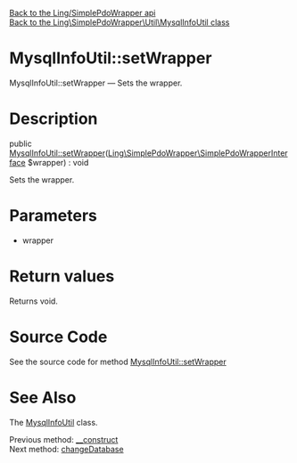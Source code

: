 [Back to the Ling/SimplePdoWrapper api](https://github.com/lingtalfi/SimplePdoWrapper/blob/master/doc/api/Ling/SimplePdoWrapper.md)<br>
[Back to the Ling\SimplePdoWrapper\Util\MysqlInfoUtil class](https://github.com/lingtalfi/SimplePdoWrapper/blob/master/doc/api/Ling/SimplePdoWrapper/Util/MysqlInfoUtil.md)


MysqlInfoUtil::setWrapper
================



MysqlInfoUtil::setWrapper — Sets the wrapper.




Description
================


public [MysqlInfoUtil::setWrapper](https://github.com/lingtalfi/SimplePdoWrapper/blob/master/doc/api/Ling/SimplePdoWrapper/Util/MysqlInfoUtil/setWrapper.md)([Ling\SimplePdoWrapper\SimplePdoWrapperInterface](https://github.com/lingtalfi/SimplePdoWrapper/blob/master/doc/api/Ling/SimplePdoWrapper/SimplePdoWrapperInterface.md) $wrapper) : void




Sets the wrapper.




Parameters
================


- wrapper

    


Return values
================

Returns void.








Source Code
===========
See the source code for method [MysqlInfoUtil::setWrapper](https://github.com/lingtalfi/SimplePdoWrapper/blob/master/Util/MysqlInfoUtil.php#L60-L63)


See Also
================

The [MysqlInfoUtil](https://github.com/lingtalfi/SimplePdoWrapper/blob/master/doc/api/Ling/SimplePdoWrapper/Util/MysqlInfoUtil.md) class.

Previous method: [__construct](https://github.com/lingtalfi/SimplePdoWrapper/blob/master/doc/api/Ling/SimplePdoWrapper/Util/MysqlInfoUtil/__construct.md)<br>Next method: [changeDatabase](https://github.com/lingtalfi/SimplePdoWrapper/blob/master/doc/api/Ling/SimplePdoWrapper/Util/MysqlInfoUtil/changeDatabase.md)<br>

